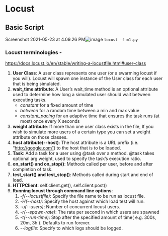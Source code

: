 # Locust

## Basic Script
Screenshot 2021-05-23 at 4.09.26 PM![image](https://user-images.githubusercontent.com/33754197/119257061-4388b300-bbe1-11eb-8bcc-4f2983aa7923.png)
`locust -f m1.py`

### Locust terminologies - 
https://docs.locust.io/en/stable/writing-a-locustfile.html#user-class
1. **User Class**: A user class represents one user (or a swarming locust if you will). Locust will spawn one instance of the User class for each user that is being simulated.  
2. **wait_time attribute**: A User’s wait_time method is an optional attribute used to determine how long a simulated user should wait between executing tasks.
   - _constant_ for a fixed amount of time
   - _between_ for a random time between a min and max value
   - _constant_pacing_ for an adaptive time that ensures the task runs (at most) once every X seconds
3. **weight attribute**: If more than one user class exists in the file, If you wish to simulate more users of a certain type you can set a weight attribute on those classes.
4. **host attribute(--host)**: The host attribute is a URL prefix (i.e. “http://google.com”) to the host that is to be loaded.
5. **Task**: Add a task for a user using @task over a method. @task takes optional arg weight, used to specify the task’s execution ratio.
6. **on_start() and on_stop()**: Methods called per user, before and after completion of task. 
7. **test_start() and test_stop()**: Methods called during start and end of load.
8. **HTTPClient**: self.client.get(), self.client.post()
9. **Running locust through command line options**:
   1. _-f(--locustfile)_: Specify the file name to be run as locust file.
   2. _-H(--host)_: Specify the host against which load test will run.
   3. _-u(--users)_: Number of concurrent locust users.
   4. _-r(--spawn-rate)_:  The rate per second in which users are spawned
   5. _-t(--run-time)_: Stop after the specified amount of time( e.g. 300s, 20m, 3h ).  Defaults to run forever.
   6. _--logfile_: Specify to which logs should be logged. 
   

